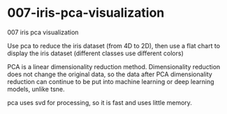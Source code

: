 # 007-iris-pca-visualization

007 iris pca visualization

Use pca to reduce the iris dataset (from 4D to 2D), then use a flat chart to display the iris dataset (different classes use different colors)

PCA is a linear dimensionality reduction method. Dimensionality reduction does not change the original data, so the data after PCA dimensionality reduction can continue to be put into machine learning or deep learning models, unlike tsne.

pca uses svd for processing, so it is fast and uses little memory.
